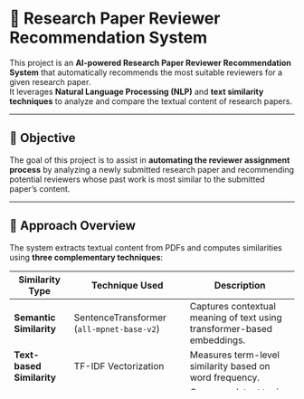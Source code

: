 # 📄 Research Paper Reviewer Recommendation System

This project is an **AI-powered Research Paper Reviewer Recommendation System** that automatically recommends the most suitable reviewers for a given research paper.  
It leverages **Natural Language Processing (NLP)** and **text similarity techniques** to analyze and compare the textual content of research papers.

---

## 🎯 **Objective**

The goal of this project is to assist in **automating the reviewer assignment process** by analyzing a newly submitted research paper and recommending potential reviewers whose past work is most similar to the submitted paper’s content.

---

## 🧠 **Approach Overview**

The system extracts textual content from PDFs and computes similarities using **three complementary techniques**:

| Similarity Type | Technique Used | Description |
|-----------------|----------------|--------------|
| **Semantic Similarity** | SentenceTransformer (`all-mpnet-base-v2`) | Captures contextual meaning of text using transformer-based embeddings. |
| **Text-based Similarity** | TF-IDF Vectorization | Measures term-level similarity based on word frequency. |
| **Topic Similarity** | Non-negative Matrix Factorization (NMF) | Compares latent topic distributions between research papers. |

These measures are combined into a **weighted similarity score** to identify the most relevant reviewers.

---

## ⚙️ **Reviewer Scoring Mechanism**

Each uploaded research paper is compared with existing papers in the dataset using the three similarity measures mentioned above.

### Weight Distribution:
- **Semantic Similarity (w₁ = 0.6)**  
- **TF-IDF Similarity (w₂ = 0.25)**  
- **Topic Similarity (w₃ = 0.15)**  

The overall author score is computed as:

$$
\mathrm{Final\ Score} = \mathrm{avg\underline{ }similarity} \times \log_2\bigl(\mathrm{n} + 1\bigr)
$$

Where:
- **avg_similarity** = average similarity of papers with similarity ≥ 95th percentile  
- **n** = number of papers with similarity > 0

## 🚀 Step-by-Step Setup Instructions

### 🪜 Step 1: Clone the Repository
```bash
git clone https://github.com/Krushik2004/Research-Paper-Reviewer-Recommendation.git
cd research-paper-reviewer-recommender
```

This helps balance both **relevance** and **expertise breadth** of the reviewers.

---

### 🪜 Step 2: Set Up Python Environment
It’s recommended to create a virtual environment before installation.
```bash
python -m venv venv
source venv/bin/activate   # On macOS/Linux
venv\Scripts\activate      # On Windows
```

### 🪜 Step 3: Install Required Dependencies
All required libraries are listed in requirements.txt.
```nginx
pip install -r requirements.txt
Contents of requirements.txt:
streamlit
pandas
numpy
fitz
sentence-transformers
scikit-learn
tqdm
```

### 🪜 Step 4: Run the Streamlit Application
Once embeddings are generated, launch the web application.
```python
streamlit run app.py
```
This opens a local server — typically at:
```arduino
http://localhost:8501
```

### 🪜 Step 5: Use the Web App
- Upload a research paper (PDF).
- Select the number of reviewers (k) to recommend.
- Click “Find Reviewers”.
- The system computes similarity scores and displays a ranked list of reviewers.

### 💻 Deploying to Streamlit Cloud
You can host this app online using Streamlit Cloud.
Steps:
- Push your repository to GitHub.
- Go to Streamlit Cloud.
- Connect your GitHub account and select this repository.
- In “Advanced Settings”, set the start command as:
```python
streamlit run app.py
```
- Click Deploy 🎉

